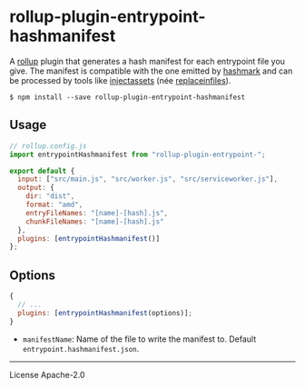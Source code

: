 # rollup-plugin-entrypoint-hashmanifest

A [rollup] plugin that generates a hash manifest for each entrypoint file you give. The manifest is compatible with the one emitted by [hashmark] and can be processed by tools like [injectassets] (née [replaceinfiles]).

```
$ npm install --save rollup-plugin-entrypoint-hashmanifest
```

## Usage

```js
// rollup.config.js
import entrypointHashmanifest from "rollup-plugin-entrypoint-";

export default {
  input: ["src/main.js", "src/worker.js", "src/serviceworker.js"],
  output: {
    dir: "dist",
    format: "amd",
    entryFileNames: "[name]-[hash].js",
    chunkFileNames: "[name]-[hash].js"
  },
  plugins: [entrypointHashmanifest()]
};
```

## Options

```js
{
  // ...
  plugins: [entrypointHashmanifest(options)];
}
```

- `manifestName`: Name of the file to write the manifest to. Default `entrypoint.hashmanifest.json`.

[rollup]: https://rollupjs.org/
[hashmark]: https://www.npmjs.com/package/hashmark
[replaceinfiles]: https://www.npmjs.com/package/@songkick/replaceinfiles
[injectassets]: https://www.npmjs.com/package/@songkick/injectassets

---

License Apache-2.0
